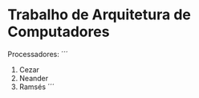 # Trabalho de Arquitetura de Computadores
 Processadores:
 ´´´
 1. Cezar
 2. Neander
 3. Ramsés
 ´´´
